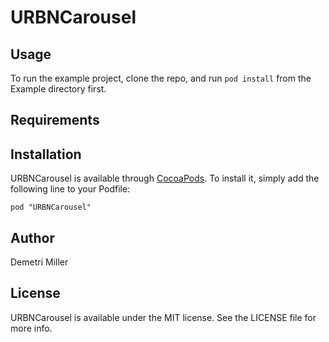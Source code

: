 # URBNCarousel

## Usage

To run the example project, clone the repo, and run `pod install` from the Example directory first.

## Requirements

## Installation

URBNCarousel is available through [CocoaPods](http://cocoapods.org). To install
it, simply add the following line to your Podfile:

    pod "URBNCarousel"

## Author

Demetri Miller

## License

URBNCarousel is available under the MIT license. See the LICENSE file for more info.


